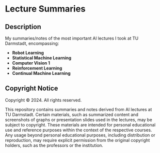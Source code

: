 # Lecture Summaries
## Description
My summaries/notes of the most important AI lectures I took at TU Darmstadt, encompassing:
- **Robot Learning** 
- **Statistical Machine Learning** 
- **Computer Vision 1** 
- **Reinforcement Learning**
- **Continual Machine Learning**

## Copyright Notice

Copyright © 2024. All rights reserved.

This repository contains summaries and notes derived from AI lectures at TU Darmstadt. Certain materials, such as summarized content and screenshots of graphs or presentation slides used in the lectures, may be subject to copyright. These materials are intended for personal educational use and reference purposes within the context of the respective courses. Any usage beyond personal educational purposes, including distribution or reproduction, may require explicit permission from the original copyright holders, such as the professors or the institution.
